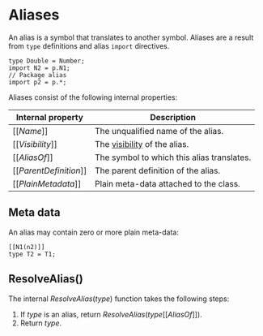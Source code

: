 # Aliases

An alias is a symbol that translates to another symbol. Aliases are a result from `type` definitions and alias `import` directives.

```
type Double = Number;
import N2 = p.N1;
// Package alias
import p2 = p.*;
```

Aliases consist of the following internal properties:

| Internal property | Description |
| ----------------- | ----------- |
| \[\[*Name*\]\] | The unqualified name of the alias. |
| \[\[*Visibility*\]\] | The [visibility](visibility.md) of the alias. |
| \[\[*AliasOf*\]\] | The symbol to which this alias translates. |
| \[\[*ParentDefinition*\]\] | The parent definition of the alias. |
| \[\[*PlainMetadata*\]\] | Plain meta-data attached to the class. |

## Meta data

An alias may contain zero or more plain meta-data:

```
[[N1(n2)]]
type T2 = T1;
```

## ResolveAlias()

The internal *ResolveAlias*(*type*) function takes the following steps:

1. If *type* is an alias, return *ResolveAlias*(*type*\[\[*AliasOf*\]\]).
2. Return *type*.